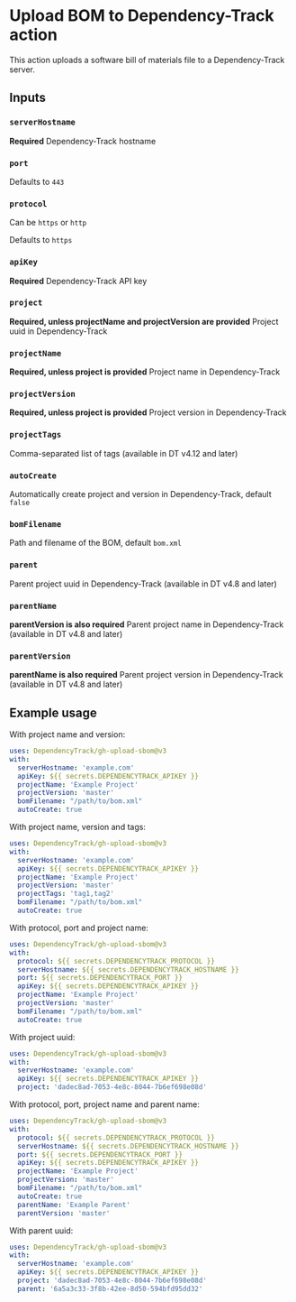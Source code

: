 # Upload BOM to Dependency-Track action

This action uploads a software bill of materials file to a Dependency-Track server.

## Inputs

### `serverHostname`

**Required** Dependency-Track hostname

### `port`

Defaults to `443`

### `protocol`

Can be `https` or `http`

Defaults to `https`

### `apiKey`

**Required** Dependency-Track API key

### `project`

**Required, unless projectName and projectVersion are provided** Project uuid in Dependency-Track

### `projectName`

**Required, unless project is provided** Project name in Dependency-Track

### `projectVersion`

**Required, unless project is provided** Project version in Dependency-Track

### `projectTags`

Comma-separated list of tags (available in DT v4.12 and later)

### `autoCreate`

Automatically create project and version in Dependency-Track, default `false`

### `bomFilename`

Path and filename of the BOM, default `bom.xml`

### `parent`

Parent project uuid in Dependency-Track (available in DT v4.8 and later)

### `parentName`

**parentVersion is also required** Parent project name in Dependency-Track (available in DT v4.8 and later)

### `parentVersion`

**parentName is also required** Parent project version in Dependency-Track (available in DT v4.8 and later)

## Example usage

With project name and version:
```yml
uses: DependencyTrack/gh-upload-sbom@v3
with:
  serverHostname: 'example.com'
  apiKey: ${{ secrets.DEPENDENCYTRACK_APIKEY }}
  projectName: 'Example Project'
  projectVersion: 'master'
  bomFilename: "/path/to/bom.xml"
  autoCreate: true
```

With project name, version and tags:
```yml
uses: DependencyTrack/gh-upload-sbom@v3
with:
  serverHostname: 'example.com'
  apiKey: ${{ secrets.DEPENDENCYTRACK_APIKEY }}
  projectName: 'Example Project'
  projectVersion: 'master'
  projectTags: 'tag1,tag2'
  bomFilename: "/path/to/bom.xml"
  autoCreate: true
```

With protocol, port and project name:
```yml
uses: DependencyTrack/gh-upload-sbom@v3
with:
  protocol: ${{ secrets.DEPENDENCYTRACK_PROTOCOL }}
  serverHostname: ${{ secrets.DEPENDENCYTRACK_HOSTNAME }}
  port: ${{ secrets.DEPENDENCYTRACK_PORT }}
  apiKey: ${{ secrets.DEPENDENCYTRACK_APIKEY }}
  projectName: 'Example Project'
  projectVersion: 'master'
  bomFilename: "/path/to/bom.xml"
  autoCreate: true
```

With project uuid:
```yml
uses: DependencyTrack/gh-upload-sbom@v3
with:
  serverHostname: 'example.com'
  apiKey: ${{ secrets.DEPENDENCYTRACK_APIKEY }}
  project: 'dadec8ad-7053-4e8c-8044-7b6ef698e08d'
```

With protocol, port, project name and parent name:
```yml
uses: DependencyTrack/gh-upload-sbom@v3
with:
  protocol: ${{ secrets.DEPENDENCYTRACK_PROTOCOL }}
  serverHostname: ${{ secrets.DEPENDENCYTRACK_HOSTNAME }}
  port: ${{ secrets.DEPENDENCYTRACK_PORT }}
  apiKey: ${{ secrets.DEPENDENCYTRACK_APIKEY }}
  projectName: 'Example Project'
  projectVersion: 'master'
  bomFilename: "/path/to/bom.xml"
  autoCreate: true
  parentName: 'Example Parent'
  parentVersion: 'master'
```

With parent uuid:
```yml
uses: DependencyTrack/gh-upload-sbom@v3
with:
  serverHostname: 'example.com'
  apiKey: ${{ secrets.DEPENDENCYTRACK_APIKEY }}
  project: 'dadec8ad-7053-4e8c-8044-7b6ef698e08d'
  parent: '6a5a3c33-3f8b-42ee-8d50-594bfd95dd32'
```

